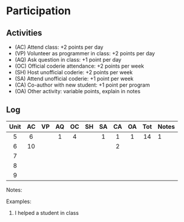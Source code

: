 Participation
=============

## Activities ## 

+ (AC) Attend class: +2 points per day
+ (VP) Volunteer as programmer in class: +2 points per day
+ (AQ) Ask question in class: +1 point per day
+ (OC) Official coderie attendance: +2 points per week
+ (SH) Host unofficial coderie: +2 points per week
+ (SA) Attend unofficial coderie: +1 point per week
+ (CA) Co-author with new student: +1 point per program
+ (OA) Other activity: variable points, explain in notes

## Log ##

| Unit | AC | VP | AQ | OC | SH | SA | CA | OA | Tot | Notes
|:----:|:--:|:--:|:--:|:--:|:--:|:--:|:--:|:--:|:---:|:--------
|   5  |  6 |    |  1 |  4 |    |  1 |  1 |  1 |  14 | 1
|   6  | 10 |    |    |    |    |    |  2 |    |     | 
|   7  | 
|   8  | 
|   9  |

Notes:

Examples:
1. I helped a student in class


